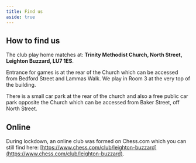 ```yaml
---
title: Find us
aside: true
---
```


## How to find us

The club play home matches at: **Trinity Methodist Church, North Street, Leighton Buzzard, LU7 1ES**.

Entrance for games is at the rear of the Church which can be accessed from Bedford Street and Lammas Walk. We play in Room 3 at the very top of the building.

There is a small car park at the rear of the church and also a free public car park opposite the Church which can be accessed from Baker Street, off North Street.

## Online

During lockdown, an online club was formed on Chess.com which you can still find here: [https://www.chess.com/club/leighton-buzzard](https://www.chess.com/club/leighton-buzzard).